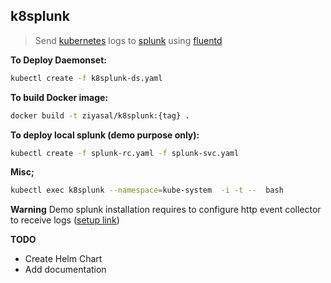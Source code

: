 
k8splunk
----------------------------------------------
> Send [kubernetes](https://github.com/kubernetes/kubernetes) logs to [splunk](https://github.com/splunk) using [fluentd](https://github.com/fluent/fluentd)

**To Deploy Daemonset:**
```sh
kubectl create -f k8splunk-ds.yaml
```

**To build Docker image:**
```sh
docker build -t ziyasal/k8splunk:{tag} .
```

**To deploy local splunk (demo purpose only):**

```sh
kubectl create -f splunk-rc.yaml -f splunk-svc.yaml
```

**Misc;**
```sh
kubectl exec k8splunk --namespace=kube-system  -i -t --  bash
```

**Warning**
Demo splunk installation requires to configure http event collector to receive logs ([setup link](http://docs.splunk.com/Documentation/Splunk/latest/Data/UsetheHTTPEventCollector))

**TODO**
- Create Helm Chart
- Add documentation